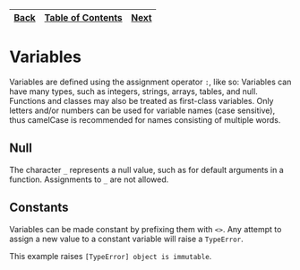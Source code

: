 [Back](../README.md) | [Table of Contents](tableofcontents.md) | [Next](01integers.md)
---                  | ---                                     | ---

# Variables

Variables are defined using the assignment operator `:`, like so:
Variables can have many types, such as integers, strings, arrays, tables, and null.
Functions and classes may also be treated as first-class variables.
Only letters and/or numbers can be used for variable names (case sensitive), thus camelCase is recommended for names consisting of multiple words.

## Null

The character `_` represents a null value, such as for default arguments in a function.
Assignments to `_` are not allowed.

## Constants

Variables can be made constant by prefixing them with `<>`.
Any attempt to assign a new value to a constant variable will raise a `TypeError`.

This example raises `[TypeError] object is immutable`.